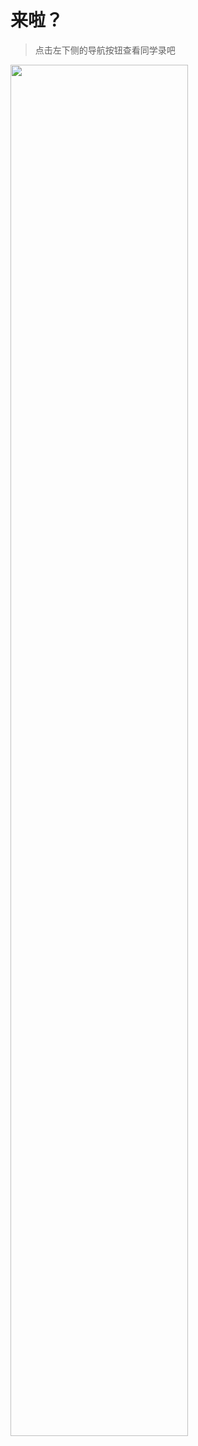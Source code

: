 # 来啦？

> 点击左下侧的导航按钮查看同学录吧

<img src="https://cdn.jsdelivr.net/gh/minglinxuan/txl/jieshao.jpg" width="75%">
